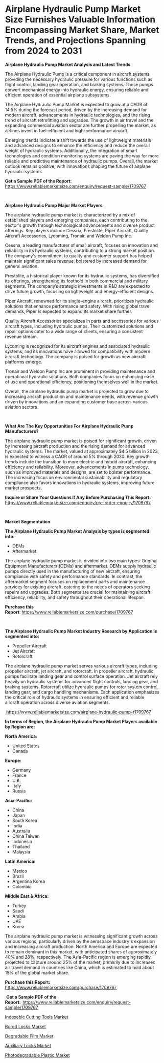<p><h1>Airplane Hydraulic Pump Market Size Furnishes Valuable Information Encompassing Market Share, Market Trends, and Projections Spanning from 2024 to 2031</h1></p><p><strong>Airplane Hydraulic Pump Market Analysis and Latest Trends</strong></p>
<p><p>The Airplane Hydraulic Pump is a critical component in aircraft systems, providing the necessary hydraulic pressure for various functions such as flight control, landing gear operation, and braking systems. These pumps convert mechanical energy into hydraulic energy, ensuring reliable and efficient operation of essential airplane subsystems.</p><p>The Airplane Hydraulic Pump Market is expected to grow at a CAGR of 14.5% during the forecast period, driven by the increasing demand for modern aircraft, advancements in hydraulic technologies, and the rising trend of aircraft retrofitting and upgrades. The growth in air travel and the expanding commercial aviation sector are further propelling the market, as airlines invest in fuel-efficient and high-performance aircraft. </p><p>Emerging trends indicate a shift towards the use of lightweight materials and advanced designs to enhance the efficiency and reduce the overall weight of hydraulic systems. Additionally, the integration of smart technologies and condition monitoring systems are paving the way for more reliable and predictive maintenance of hydraulic pumps. Overall, the market outlook remains positive, with innovations shaping the future of airplane hydraulic systems.</p></p>
<p><strong>Get a Sample PDF of the Report:&nbsp;</strong> <a href="https://www.reliablemarketsize.com/enquiry/request-sample/1709767?utm_campaign=1170&utm_medium=2&utm_source=Github&utm_content=ia&utm_term=21102024&utm_id=airplane-hydraulic-pump">https://www.reliablemarketsize.com/enquiry/request-sample/1709767</a></p>
<p>&nbsp;</p>
<p><strong>Airplane Hydraulic Pump Major Market Players</strong></p>
<p><p>The airplane hydraulic pump market is characterized by a mix of established players and emerging companies, each contributing to the sector's growth through technological advancements and diverse product offerings. Key players include Cessna, Prestolite, Piper Aircraft, Quality Aircraft Accessories, Lycoming, Tronair, and Weldon Pump Inc.</p><p>Cessna, a leading manufacturer of small aircraft, focuses on innovation and reliability in its hydraulic systems, contributing to a strong market position. The company's commitment to quality and customer support has helped maintain significant sales revenue, bolstered by increased demand for general aviation.</p><p>Prestolite, a historical player known for its hydraulic systems, has diversified its offerings, strengthening its foothold in both commercial and military segments. The company’s strategic investments in R&D are expected to drive future growth, focusing on lightweight and energy-efficient designs.</p><p>Piper Aircraft, renowned for its single-engine aircraft, prioritizes hydraulic solutions that enhance performance and safety. With rising global travel demands, Piper is expected to expand its market share further.</p><p>Quality Aircraft Accessories specializes in parts and accessories for various aircraft types, including hydraulic pumps. Their customized solutions and repair options cater to a wide range of clients, ensuring a consistent revenue stream.</p><p>Lycoming is recognized for its aircraft engines and associated hydraulic systems, and its innovations have allowed for compatibility with modern aircraft technology. The company is poised for growth as new aircraft platforms emerge.</p><p>Tronair and Weldon Pump Inc are prominent in providing maintenance and operational hydraulic solutions. Both companies focus on enhancing ease of use and operational efficiency, positioning themselves well in the market.</p><p>Overall, the airplane hydraulic pump market is projected to grow due to increasing aircraft production and maintenance needs, with revenue growth driven by innovations and an expanding customer base across various aviation sectors.</p></p>
<p>&nbsp;</p>
<p><strong>What Are The Key Opportunities For Airplane Hydraulic Pump Manufacturers?</strong></p>
<p><p>The airplane hydraulic pump market is poised for significant growth, driven by increasing aircraft production and the rising demand for advanced hydraulic systems. The market, valued at approximately $4.5 billion in 2023, is expected to witness a CAGR of around 5% through 2030. Key growth trends include the transition to more electric and hybrid aircraft, enhancing efficiency and reliability. Moreover, advancements in pump technology, such as improved materials and designs, are set to bolster performance. The increasing focus on environmental sustainability and regulatory compliance also favors innovations in hydraulic systems, improving future market prospects.</p></p>
<p><strong>Inquire or Share Your Questions If Any Before Purchasing This Report:</strong> <a href="https://www.reliablemarketsize.com/enquiry/pre-order-enquiry/1709767?utm_campaign=1170&utm_medium=2&utm_source=Github&utm_content=ia&utm_term=21102024&utm_id=airplane-hydraulic-pump">https://www.reliablemarketsize.com/enquiry/pre-order-enquiry/1709767</a></p>
<p>&nbsp;</p>
<p><strong>Market Segmentation</strong></p>
<p><strong>The Airplane Hydraulic Pump Market Analysis by types is segmented into:</strong></p>
<p><ul><li>OEMs</li><li>Aftermarket</li></ul></p>
<p><p>The airplane hydraulic pump market is divided into two main types: Original Equipment Manufacturers (OEMs) and aftermarket. OEMs supply hydraulic pumps directly used in the manufacturing of new aircraft, ensuring compliance with safety and performance standards. In contrast, the aftermarket segment focuses on replacement parts and maintenance services for existing aircraft, catering to the needs of operators seeking repairs and upgrades. Both segments are crucial for maintaining aircraft efficiency, reliability, and safety throughout their operational lifespan.</p></p>
<p><strong>Purchase this Report:&nbsp;</strong><a href="https://www.reliablemarketsize.com/purchase/1709767?utm_campaign=1170&utm_medium=2&utm_source=Github&utm_content=ia&utm_term=21102024&utm_id=airplane-hydraulic-pump">https://www.reliablemarketsize.com/purchase/1709767</a></p>
<p>&nbsp;</p>
<p><strong>The Airplane Hydraulic Pump Market Industry Research by Application is segmented into:</strong></p>
<p><ul><li>Propeller Aircraft</li><li>Jet Aircraft</li><li>Rotorcraft</li></ul></p>
<p><p>The airplane hydraulic pump market serves various aircraft types, including propeller aircraft, jet aircraft, and rotorcraft. In propeller aircraft, hydraulic pumps facilitate landing gear and control surface operation. Jet aircraft rely heavily on hydraulic systems for advanced flight controls, landing gear, and braking systems. Rotorcraft utilize hydraulic pumps for rotor system control, landing gear, and cargo handling mechanisms. Each application emphasizes the critical role of hydraulic systems in ensuring efficient and reliable aircraft operation across diverse aviation segments.</p></p>
<p><a href="https://www.reliablemarketsize.com/airplane-hydraulic-pump-r1709767?utm_campaign=1170&utm_medium=2&utm_source=Github&utm_content=ia&utm_term=21102024&utm_id=airplane-hydraulic-pump">&nbsp;https://www.reliablemarketsize.com/airplane-hydraulic-pump-r1709767</a></p>
<p><strong>In terms of Region, the Airplane Hydraulic Pump Market Players available by Region are:</strong></p>
<p>
    <p> <strong> North America: </strong>
        <ul>
            <li>United States</li>
            <li>Canada</li>
        </ul>
        </p> 
    <p> <strong> Europe: </strong>
        <ul>
            <li>Germany</li>
            <li>France</li>
            <li>U.K.</li>
            <li>Italy</li>
            <li>Russia</li>
        </ul>
        </p> 
    <p> <strong> Asia-Pacific: </strong>
        <ul>
            <li>China</li>
            <li>Japan</li>
            <li>South Korea</li>
            <li>India</li>
            <li>Australia</li>
            <li>China Taiwan</li>
            <li>Indonesia</li>
            <li>Thailand</li>
            <li>Malaysia</li>
        </ul>
        </p> 
    <p> <strong> Latin America: </strong>
        <ul>
            <li>Mexico</li>
            <li>Brazil</li>
            <li>Argentina Korea</li>
            <li>Colombia</li>
        </ul>
        </p> 
    <p> <strong> Middle East & Africa: </strong>
        <ul>
            <li>Turkey</li>
            <li>Saudi</li>
            <li>Arabia</li>
            <li>UAE</li>
            <li>Korea</li>
        </ul>
    </p>
    </p>
<p><p>The airplane hydraulic pump market is witnessing significant growth across various regions, particularly driven by the aerospace industry's expansion and increasing aircraft production. North America and Europe are expected to remain dominant in this market, with anticipated shares of approximately 40% and 28%, respectively. The Asia-Pacific region is emerging rapidly, projected to capture around 25% of the market, primarily due to increased air travel demand in countries like China, which is estimated to hold about 15% of the global market share.</p></p>
<p><strong>Purchase this Report: </strong><a href="https://www.reliablemarketsize.com/purchase/1709767?utm_campaign=1170&utm_medium=2&utm_source=Github&utm_content=ia&utm_term=21102024&utm_id=airplane-hydraulic-pump">https://www.reliablemarketsize.com/purchase/1709767</a></p>
<p>&nbsp;<strong>Get a Sample PDF of the Report:&nbsp;&nbsp;</strong><a href="https://www.reliablemarketsize.com/enquiry/request-sample/1709767?utm_campaign=1170&utm_medium=2&utm_source=Github&utm_content=ia&utm_term=21102024&utm_id=airplane-hydraulic-pump">https://www.reliablemarketsize.com/enquiry/request-sample/1709767</a></p>
<p><strong></strong></p>
<p><p><a href="https://issuu.com/reportprime-2/docs/indexable-cutting-tools-market-size_7a47d4d4904ebc?utm_campaign=1170&utm_medium=2&utm_source=Github&utm_content=ia&utm_term=21102024&utm_id=airplane-hydraulic-pump">Indexable Cutting Tools Market</a></p><p><a href="https://github.com/shanicesca7t/Market-Research-Report-List-1/blob/main/bored-locks-market.md?utm_campaign=1170&utm_medium=2&utm_source=Github&utm_content=ia&utm_term=21102024&utm_id=airplane-hydraulic-pump">Bored Locks Market</a></p><p><a href="https://www.linkedin.com/pulse/degradable-film-market-size-share-competitive-landscape-trend-le9sc?utm_campaign=1170&utm_medium=2&utm_source=Github&utm_content=ia&utm_term=21102024&utm_id=airplane-hydraulic-pump">Degradable Film Market</a></p><p><a href="https://github.com/angilaguardtd7/Market-Research-Report-List-1/blob/main/auxiliary-locks-market.md?utm_campaign=1170&utm_medium=2&utm_source=Github&utm_content=ia&utm_term=21102024&utm_id=airplane-hydraulic-pump">Auxiliary Locks Market</a></p><p><a href="https://www.linkedin.com/pulse/photodegradable-plastic-market-industry-landscape-growth-trajectories-ewafc?utm_campaign=1170&utm_medium=2&utm_source=Github&utm_content=ia&utm_term=21102024&utm_id=airplane-hydraulic-pump">Photodegradable Plastic Market</a></p></p>